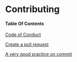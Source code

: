 # Contributing

#### Table Of Contents

[Code of Conduct](#code-of-conduct)

[Create a pull request](https://docs.github.com/en/github/collaborating-with-issues-and-pull-requests/creating-a-pull-request)

[A very good practice on commit](https://github.com/firstcontributions/first-contributions)
